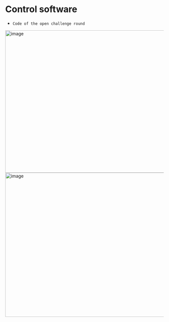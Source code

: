 Control software
====

* `Code of the open challenge round`

<img width="802" height="452" alt="image" src="https://github.com/user-attachments/assets/8105aa1e-07e2-4c28-8af6-9e7bc4370b6e" />


<img width="857" height="458" alt="image" src="https://github.com/user-attachments/assets/64f8dbb7-d4ef-4014-9aa8-2ecfb07d32e3" />








